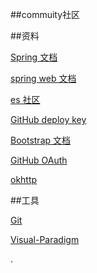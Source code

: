 ##commuity社区

##资料

[Spring 文档](https://spring.io.guides)

[spring web 文档](https://spring.io/guides/gs/serving-web-content/)

[es 社区](https://elasticsearch.cn/explore)

[GitHub deploy key](https://developer.github.com/v3/guides/managing-delopy-keys/#deploy-keys)

[Bootstrap 文档](https://v3.bootcss.com/getting-started)

[GitHub OAuth](https://developer.github.com/apps/building-oauth-apps/creating-an-oauth-app/)

[okhttp](https://square.github.io/okhttp/)

##工具

[Git](https://git-scm.com/download)

[Visual-Paradigm](https://www.visual-paradigm.com)

.